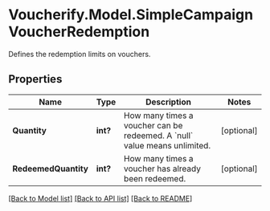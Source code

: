# Voucherify.Model.SimpleCampaignVoucherRedemption
Defines the redemption limits on vouchers.

## Properties

Name | Type | Description | Notes
------------ | ------------- | ------------- | -------------
**Quantity** | **int?** | How many times a voucher can be redeemed. A &#x60;null&#x60; value means unlimited. | [optional] 
**RedeemedQuantity** | **int?** | How many times a voucher has already been redeemed. | [optional] 

[[Back to Model list]](../README.md#documentation-for-models) [[Back to API list]](../README.md#documentation-for-api-endpoints) [[Back to README]](../README.md)

